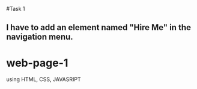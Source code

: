 #Task 1
## I have to add an element named "Hire Me" in the navigation menu.

# web-page-1
using HTML, CSS, JAVASRIPT

